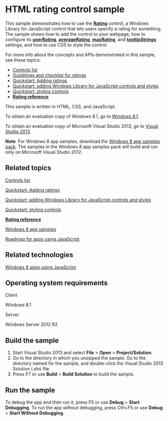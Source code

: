 HTML rating control sample
==========================

This sample demonstrates how to use the [**Rating**](http://msdn.microsoft.com/library/windows/apps/br211895) control, a Windows Library for JavaScript control that lets users specify a rating for something. The sample shows how to add the control to your webpage, how to configure its [**userRating**](http://msdn.microsoft.com/library/windows/apps/br211901), [**averageRating**](http://msdn.microsoft.com/library/windows/apps/br211889), [**maxRating**](http://msdn.microsoft.com/library/windows/apps/br211894), and [**tooltipStrings**](http://msdn.microsoft.com/library/windows/apps/br211900) settings, and how to use CSS to style the control.

For more info about the concepts and APIs demonstrated in this sample, see these topics:

-   [Controls list](http://msdn.microsoft.com/library/windows/apps/hh465453)
-   [Guidelines and checklist for ratings](http://msdn.microsoft.com/library/windows/apps/hh465471)
-   [Quickstart: Adding ratings](http://msdn.microsoft.com/library/windows/apps/hh465489)
-   [Quickstart: adding Windows Library for JavaScript controls and styles](http://msdn.microsoft.com/library/windows/apps/hh465493)
-   [Quickstart: styling controls](http://msdn.microsoft.com/library/windows/apps/hh465498)
-   [**Rating reference**](http://msdn.microsoft.com/library/windows/apps/br211895)

This sample is written in HTML, CSS, and JavaScript.

To obtain an evaluation copy of Windows 8.1, go to [Windows 8.1](http://go.microsoft.com/fwlink/p/?linkid=301696).

To obtain an evaluation copy of Microsoft Visual Studio 2013, go to [Visual Studio 2013](http://go.microsoft.com/fwlink/p/?linkid=301697).

**Note**  For Windows 8 app samples, download the [Windows 8 app samples pack](http://go.microsoft.com/fwlink/p/?LinkId=301698). The samples in the Windows 8 app samples pack will build and run only on Microsoft Visual Studio 2012.

Related topics
--------------

[Controls list](http://msdn.microsoft.com/library/windows/apps/hh465453)

[Quickstart: Adding ratings](http://msdn.microsoft.com/library/windows/apps/hh465489)

[Quickstart: adding Windows Library for JavaScript controls and styles](http://msdn.microsoft.com/library/windows/apps/hh465493)

[Quickstart: styling controls](http://msdn.microsoft.com/library/windows/apps/hh465498)

[**Rating reference**](http://msdn.microsoft.com/library/windows/apps/br211895)

[Windows 8 app samples](http://go.microsoft.com/fwlink/p/?LinkID=227694)

[Roadmap for apps using JavaScript](http://msdn.microsoft.com/library/windows/apps/hh465037)

Related technologies
--------------------

[Windows 8 apps using JavaScript](http://msdn.microsoft.com/library/windows/apps/br211385)

Operating system requirements
-----------------------------

Client

Windows 8.1

Server

Windows Server 2012 R2

Build the sample
----------------

1.  Start Visual Studio 2013 and select **File** \> **Open** \> **Project/Solution**.
2.  Go to the directory in which you unzipped the sample. Go to the directory named for the sample, and double-click the Visual Studio 2013 Solution (.sln) file.
3.  Press F7 or use **Build** \> **Build Solution** to build the sample.

Run the sample
--------------

To debug the app and then run it, press F5 or use **Debug** \> **Start Debugging**. To run the app without debugging, press Ctrl+F5 or use **Debug** \> **Start Without Debugging**.

